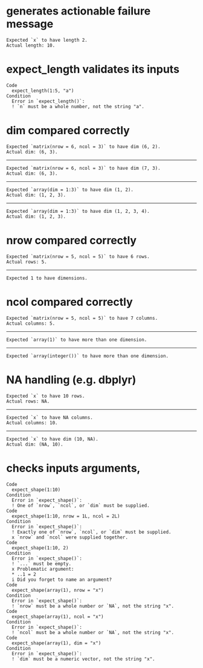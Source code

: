 # generates actionable failure message

    Expected `x` to have length 2.
    Actual length: 10.

# expect_length validates its inputs

    Code
      expect_length(1:5, "a")
    Condition
      Error in `expect_length()`:
      ! `n` must be a whole number, not the string "a".

# dim compared correctly

    Expected `matrix(nrow = 6, ncol = 3)` to have dim (6, 2).
    Actual dim: (6, 3).

---

    Expected `matrix(nrow = 6, ncol = 3)` to have dim (7, 3).
    Actual dim: (6, 3).

---

    Expected `array(dim = 1:3)` to have dim (1, 2).
    Actual dim: (1, 2, 3).

---

    Expected `array(dim = 1:3)` to have dim (1, 2, 3, 4).
    Actual dim: (1, 2, 3).

# nrow compared correctly

    Expected `matrix(nrow = 5, ncol = 5)` to have 6 rows.
    Actual rows: 5.

---

    Expected 1 to have dimensions.

# ncol compared correctly

    Expected `matrix(nrow = 5, ncol = 5)` to have 7 columns.
    Actual columns: 5.

---

    Expected `array(1)` to have more than one dimension.

---

    Expected `array(integer())` to have more than one dimension.

# NA handling (e.g. dbplyr)

    Expected `x` to have 10 rows.
    Actual rows: NA.

---

    Expected `x` to have NA columns.
    Actual columns: 10.

---

    Expected `x` to have dim (10, NA).
    Actual dim: (NA, 10).

# checks inputs arguments, 

    Code
      expect_shape(1:10)
    Condition
      Error in `expect_shape()`:
      ! One of `nrow`, `ncol`, or `dim` must be supplied.
    Code
      expect_shape(1:10, nrow = 1L, ncol = 2L)
    Condition
      Error in `expect_shape()`:
      ! Exactly one of `nrow`, `ncol`, or `dim` must be supplied.
      x `nrow` and `ncol` were supplied together.
    Code
      expect_shape(1:10, 2)
    Condition
      Error in `expect_shape()`:
      ! `...` must be empty.
      x Problematic argument:
      * ..1 = 2
      i Did you forget to name an argument?
    Code
      expect_shape(array(1), nrow = "x")
    Condition
      Error in `expect_shape()`:
      ! `nrow` must be a whole number or `NA`, not the string "x".
    Code
      expect_shape(array(1), ncol = "x")
    Condition
      Error in `expect_shape()`:
      ! `ncol` must be a whole number or `NA`, not the string "x".
    Code
      expect_shape(array(1), dim = "x")
    Condition
      Error in `expect_shape()`:
      ! `dim` must be a numeric vector, not the string "x".

